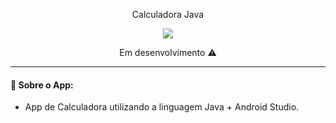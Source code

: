 <p align="center">  Calculadora Java  </p>

<p align="center">
<img src="https://user-images.githubusercontent.com/79487813/146993015-5a36fd15-83c0-49c3-b5e5-e5151b6f332a.png"/>
</P>

<p align="center"> Em desenvolvimento ⚠️  </p>

------

#### 📝 Sobre o App:

- App de Calculadora utilizando a linguagem Java + Android Studio. <br>
